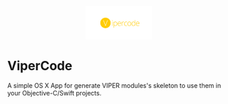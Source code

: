 <h3 align="center">
    <img src="./header.png" width="150" />
    <br />
  </a>
</h3>

# ViperCode
A simple OS X App for generate VIPER modules's skeleton to use them in your Objective-C/Swift projects.
